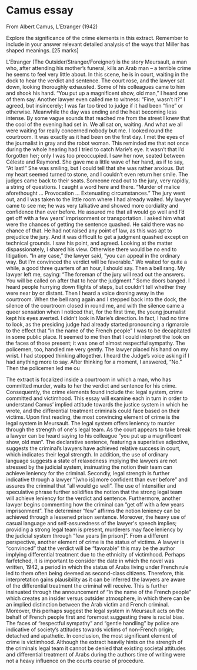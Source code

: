 # Camus essay

From Albert Camus, L’Etranger (1942)

Explore the significance of the crime elements in this extract. Remember to include in your answer relevant detailed analysis of the ways that Miller has shaped meanings. [25 marks]

L’Etranger (The Outsider/Stranger/Foreigner) is the story Meursault, a man who, after
attending his mother’s funeral, kills an Arab man – a terrible crime he seems to feel very
little about. In this scene, he is in court, waiting in the dock to hear the verdict and sentence.
The court rose, and the lawyer sat down, looking thoroughly exhausted. Some of his
colleagues came to him and shook his hand. “You put up a magnificent show, old man,” I
heard one of them say. Another lawyer even called me to witness: “Fine, wasn’t it?” I
agreed, but insincerely; I was far too tired to judge if it had been “fine” or otherwise.
Meanwhile the day was ending and the heat becoming less intense. By some vague sounds
that reached me from the street I knew that the cool of the evening had set in. We all sat
on, waiting. And what we all were waiting for really concerned nobody but me. I looked
round the courtroom. It was exactly as it had been on the first day. I met the eyes of the
journalist in gray and the robot woman. This reminded me that not once during the whole
hearing had I tried to catch Marie’s eye. It wasn’t that I’d forgotten her; only I was too
preoccupied. I saw her now, seated between Céleste and Raymond. She gave me a little
wave of her hand, as if to say, “At last!” She was smiling, but I could tell that she was rather
anxious. But my heart seemed turned to stone, and I couldn’t even return her smile.
The judges came back to their seats. Someone read out to the jury, very rapidly, a string of
questions. I caught a word here and there. “Murder of malice aforethought ... Provocation
... Extenuating circumstances.” The jury went out, and I was taken to the little room where I
had already waited. My lawyer came to see me; he was very talkative and showed more
cordiality and confidence than ever before. He assured me that all would go well and I’d get
off with a few years’ imprisonment or transportation. I asked him what were the chances of
getting the sentence quashed. He said there was no chance of that. He had not raised any
point of law, as this was apt to prejudice the jury. And it was difficult to get a judgment
quashed except on technical grounds. I saw his point, and agreed. Looking at the matter
dispassionately, I shared his view. Otherwise there would be no end to litigation. “In any
case,” the lawyer said, “you can appeal in the ordinary way. But I’m convinced the verdict
will be favorable.”
We waited for quite a while, a good three quarters of an hour, I should say. Then a bell rang.
My lawyer left me, saying: 
“The foreman of the jury will read out the answers. You will be called on after that to hear
the judgment.”
Some doors banged. I heard people hurrying down flights of steps, but couldn’t tell whether
they were near by or distant. Then I heard a voice droning away in the courtroom.
When the bell rang again and I stepped back into the dock, the silence of the courtroom
closed in round me, and with the silence came a queer sensation when I noticed that, for
the first time, the young journalist kept his eyes averted. I didn’t look in Marie’s direction. In
fact, I had no time to look, as the presiding judge had already started pronouncing a
rigmarole to the effect that “in the name of the French people” I was to be decapitated in
some public place. It seemed to me then that I could interpret the look on the faces of those
present; it was one of almost respectful sympathy. The policemen, too, handled me very
gently. The lawyer placed his hand on my wrist. I had stopped thinking altogether. I heard
the Judge’s voice asking if I had anything more to say. After thinking for a moment, I
answered, “No.” Then the policemen led me ou
</details>

The extract is focalized inside a courtroom in which a man, who has
committed murder, waits to her the verdict and sentence for his crime.
Consequently, the crime elements found include the: legal system, crime
committed and victimhood. This essay will examine each in turn in order to
understand Camus’ implied attitude towards the justice system in which he
wrote, and the differential treatment criminals could face based on their
victims.
Upon first reading, the most convincing element of crime is the legal
system in Meursault. The legal system offers leniency to murder through
the strength of one's legal team. As the court appears to take break a
lawyer can be heard saying to his colleague “you put up a magnificent
show, old man”. The declarative sentence, featuring a superlative adjective,
suggests the criminal’s lawyers have achieved relative success in court,
which indicates their legal strength. In addition, the use of ordinary
language suggests a state of relaxedness implying the lawyers are not
stressed by the judicial system, insinuating the notion their team can
achieve leniency for the criminal. Secondly, legal strength is further
indicative through a lawyer “[who is] more confident than ever before” and
assures the criminal that “all would go well”. The use of intensifier and
speculative phrase further solidifies the notion that the strong legal team
will achieve leniency for the verdict and sentence. Furthermore, another
lawyer begins commenting how the criminal can “get off with a few years
imprisonment”. The determiner “few” affirms the notion leniency can be
achieved through a lessened prison sentence. Moreover, the heavy use of
casual language and self-assuredness of the lawyer's speech implies;
providing a strong legal team is present, murderers may face leniency by
the judicial system through “few years [in prison]”.
From a different perspective, another element of crime is the status of
victims. A lawyer is “convinced” that the verdict will be “favorable” this may
be the author implying differential treatment due to the ethnicity of
victimhood. Perhaps farfetched, it is important to consider the date in which
the novel was written, 1942, a period in which the status of Arabs living
under French rule led to them often being deemed as second-class
citizens. Therefore, this interpretation gains plausibility as it can be inferred 
the lawyers are aware of the differential treatment the criminal will receive.
This is further insinuated through the announcement of “In the name of the
French people” which creates an insider versus outsider atmosphere, in
which there can be an implied distinction between the Arab victim and
French criminal. Moreover, this perhaps suggest the legal system in
Meursault acts on the behalf of French people first and foremost suggesting
there is racial bias. The faces of “respectful sympathy” and “gentle
handling” by police are indicative of society’s attitudes towards victims of
non-French origin; detached and apathetic.
In conclusion, the most significant element of crime is victimhood. Although
the extract heavily hints on the strength of the criminals legal team it cannot
be denied that existing societal attitudes and differential treatment of Arabs
during the authors time of writing were not a heavy influence on the courts
course of procedure. 
